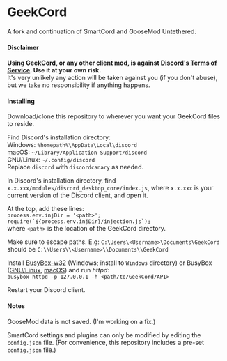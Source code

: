 # GeekCord
A fork and continuation of SmartCord and GooseMod Untethered.

#### Disclaimer
**Using GeekCord, or any other client mod, is against [Discord's Terms of Service](https://discordapp.com/terms). Use it at your own risk.**\
It's very unlikely any action will be taken against you (if you don't abuse), but we take no responsibility if anything happens.

#### Installing
Download/clone this repository to wherever you want your GeekCord files to reside.

Find Discord's installation directory:\
Windows: `%homepath%\AppData\Local\discord`\
macOS: `~/Library/Application Support/discord`\
GNU/Linux: `~/.config/discord`\
Replace `discord` with `discordcanary` as needed.

In Discord's installation directory, find `x.x.xxx/modules/discord_desktop_core/index.js`, where `x.x.xxx` is your current version of the Discord client, and open it.

At the top, add these lines:\
`process.env.injDir = '<path>';`\
``require(`${process.env.injDir}/injection.js`);``\
where `<path>` is the location of the GeekCord directory.

Make sure to escape paths. E.g: `C:\Users\<Username>\Documents\GeekCord` should be `C:\\Users\\<Username>\\Documents\\GeekCord`

Install [BusyBox-w32](https://frippery.org/busybox) (Windows; install to `Windows` directory) or BusyBox ([GNU/Linux](https://busybox.net/downloads/binaries), [macOS](https://github.com/xdevs23/busybox-osx)) and run *httpd*:\
`busybox httpd -p 127.0.0.1 -h <path/to/GeekCord/API>`

Restart your Discord client.

#### Notes
GooseMod data is not saved. (I'm working on a fix.)

SmartCord settings and plugins can only be modified by editing the `config.json` file. (For convenience, this repository includes a pre-set `config.json` file.)

